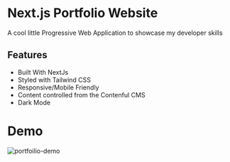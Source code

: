# Next.js Portfolio Website

A cool little Progressive Web Application to showcase my developer skills

## Features

- Built With NextJs
- Styled with Tailwind CSS
- Responsive/Mobile Friendly
- Content controlled from the Contenful CMS
- Dark Mode


# Demo
![portfoilio-demo](https://user-images.githubusercontent.com/53216647/128537616-5c56b84f-329d-4332-8841-04a7c02dc5bf.gif)
